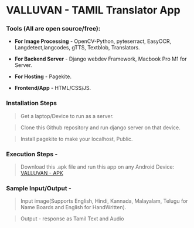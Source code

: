 # VALLUVAN - TAMIL Translator App

### Tools **(All are open source/free):**

- **For Image Processing** - OpenCV-Python, pyteserract, EasyOCR, Langdetect,langcodes, gTTS, Textblob, Translators.

- **For Backend Server**   - Django webdev Framework, Macbook Pro M1 for Server.

- **For Hosting**          - Pagekite.
 
- **Frontend/App**         - HTML/CSS/JS.

### Installation Steps

> Get a laptop/Device to run as a server.

> Clone this Github repository and run django server on that device.

> Install pagekite to make your localhost, Public.

### Execution Steps - 

> Download this .apk file and run this app on any Android Device: [VALLUVAN - APK](https://appsgeyser.com/widgetdownload.php?widget=Valluvan_16399176)


### Sample Input/Output - 

> Input image(Supports English, Hindi, Kannada, Malayalam, Telugu for Name Boards and English for HandWritten).

> Output - response as Tamil Text and Audio
